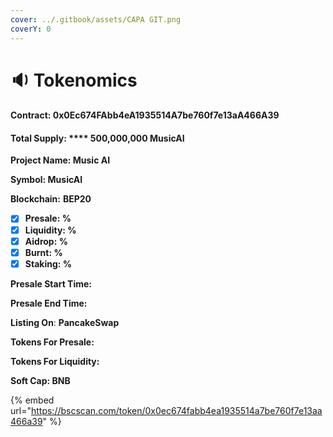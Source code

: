 ```yaml
---
cover: ../.gitbook/assets/CAPA GIT.png
coverY: 0
---
```


# 🔉 Tokenomics

#### Contract: 0x0Ec674FAbb4eA1935514A7be760f7e13aA466A39

#### Total Supply: **** 500,000,000 MusicAI

**Project Name: Music AI**

**Symbol: MusicAI**

**Blockchain:** **BEP20**

* [x] **Presale: %**
* [x] **Liquidity: %**
* [x] **Aidrop: %**
* [x] **Burnt: %**
* [x] **Staking: %**

**Presale Start Time:**&#x20;

**Presale End Time:**&#x20;

**Listing On**: **PancakeSwap**

**Tokens For Presale:**&#x20;

**Tokens For Liquidity:**&#x20;

**Soft Cap: BNB**

{% embed url="https://bscscan.com/token/0x0ec674fabb4ea1935514a7be760f7e13aa466a39" %}
